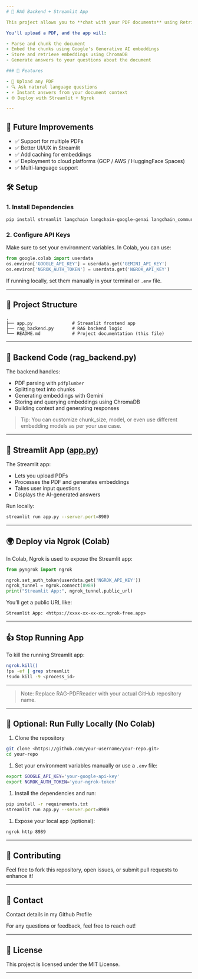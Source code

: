 ```yaml
---
# 🧹 RAG Backend + Streamlit App

This project allows you to **chat with your PDF documents** using Retrieval-Augmented Generation (RAG), powered by **Google Gemini API**, **Langchain**, and **Streamlit**.

You'll upload a PDF, and the app will:

- Parse and chunk the document
- Embed the chunks using Google's Generative AI embeddings
- Store and retrieve embeddings using ChromaDB
- Generate answers to your questions about the document

### 🚀 Features

- 📝 Upload any PDF
- 🔍 Ask natural language questions
- ⚡ Instant answers from your document context
- 🌐 Deploy with Streamlit + Ngrok

---
```


## 🔮 Future Improvements

- ✅ Support for multiple PDFs
- ✅ Better UI/UX in Streamlit
- ✅ Add caching for embeddings
- ✅ Deployment to cloud platforms (GCP / AWS / HuggingFace Spaces)
- ✅ Multi-language support

## 🛠️ Setup

### 1. Install Dependencies

```bash
pip install streamlit langchain langchain-google-genai langchain_community pypdf chromadb sentence-transformers pdfplumber pyngrok

```

### 2. Configure API Keys

Make sure to set your environment variables. In Colab, you can use:

```python
from google.colab import userdata
os.environ['GOOGLE_API_KEY'] = userdata.get('GEMINI_API_KEY')
os.environ['NGROK_AUTH_TOKEN'] = userdata.get('NGROK_API_KEY')

```

If running locally, set them manually in your terminal or `.env` file.

---

## 🧹 Project Structure

```
.
├── app.py               # Streamlit frontend app
├── rag_backend.py       # RAG backend logic
└── README.md            # Project documentation (this file)

```

---

## 📄 Backend Code (rag_backend.py)

The backend handles:

- PDF parsing with `pdfplumber`
- Splitting text into chunks
- Generating embeddings with Gemini
- Storing and querying embeddings using ChromaDB
- Building context and generating responses

> Tip: You can customize chunk_size, model, or even use different embedding models as per your use case.
> 

---

## 🎨 Streamlit App ([app.py](http://app.py/))

The Streamlit app:

- Lets you upload PDFs
- Processes the PDF and generates embeddings
- Takes user input questions
- Displays the AI-generated answers

Run locally:

```bash
streamlit run app.py --server.port=8989

```

---

## 🌍 Deploy via Ngrok (Colab)

In Colab, Ngrok is used to expose the Streamlit app:

```python
from pyngrok import ngrok

ngrok.set_auth_token(userdata.get('NGROK_API_KEY'))
ngrok_tunnel = ngrok.connect(8989)
print("Streamlit App:", ngrok_tunnel.public_url)

```

You’ll get a public URL like:

```
Streamlit App: <https://xxxx-xx-xx-xx.ngrok-free.app>

```

---

## 👍 Stop Running App

To kill the running Streamlit app:

```bash
ngrok.kill()
!ps -ef | grep streamlit
!sudo kill -9 <process_id>

```

---

> Note: Replace RAG-PDFReader with your actual GitHub repository name.
> 

---

## 🔄 Optional: Run Fully Locally (No Colab)

1. Clone the repository

```bash
git clone <https://github.com/your-username/your-repo.git>
cd your-repo

```

1. Set your environment variables manually or use a `.env` file:

```bash
export GOOGLE_API_KEY='your-google-api-key'
export NGROK_AUTH_TOKEN='your-ngrok-token'

```

1. Install the dependencies and run:

```bash
pip install -r requirements.txt
streamlit run app.py --server.port=8989

```

1. Expose your local app (optional):

```bash
ngrok http 8989

```

---

## 🤝 Contributing

Feel free to fork this repository, open issues, or submit pull requests to enhance it!

---

## 📨 Contact

Contact details in my Github Profile

For any questions or feedback, feel free to reach out!

---

## 📜 License

This project is licensed under the MIT License.

---
